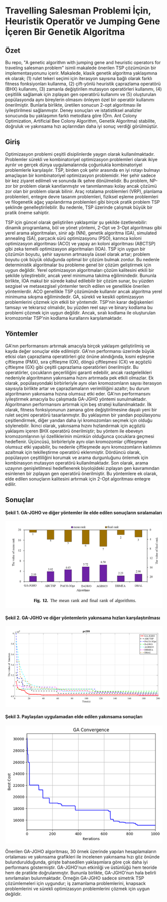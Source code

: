 <h1>Travelling Salesman Problemi İçin, Heuristik Operatör ve Jumping Gene İçeren Bir Genetik Algoritma</h1>

<h2>Özet</h2>

Bu repo, "A genetic algorithm with jumping gene and heuristic operators for traveling salesman problem" isimli makalede önerilen TSP çözümünün bir implementasyonunu içerir. Makalede, klasik genetik algoritma yaklaşımına ek olarak; (1) rulet tekeri seçimi için iterasyon sayısına bağlı olarak farklı fitness fonksiyonları kullanma, (2) çift-yönlü heuristik çaprazlama operatörü (BHX) kullanımı, (3) zamanla değiştirilen mutasyon operatörleri kullanımı, (4) çeşitlilik sağlamak için zıplayan gen operatörü kullanımı ve (5) oluşturulan popülasyonda aynı bireylerin olmasını önleyen özel bir operatör kullanımı önerilmiştir. Bunlarla birlikte, üretilen sonucun 2-opt algoritması ile iyileştirilmesi sağlanmıştır. Deney sonuçları ve istatistiksel analizler sonucunda bu yaklaşımın farklı metodlara göre (Örn. Ant Colony Optimization, Artificial Bee Colony Algorithm, Genetik Algoritma) stabilite, doğruluk ve yakınsama hızı açılarından daha iyi sonuç verdiği görülmüştür.

<h2>Giriş</h2>

Optimizasyon problemi çeşitli disiplinlerde yaygın olarak kullanılmaktadır. Problemler sürekli ve kombinatoriyel optimizasyon problemleri olarak ikiye ayrılır ve gerçek dünya uygulamalarında çoğunlukla kombinatoriyel problemlerle karşılaşılır. TSP, birden çok şehir arasında en iyi rotayı bulmayı amaçlayan bir kombinatoriyel optimizasyon problemidir. Her şehir sadece bir kez ziyaret edilmeli ve sonunda ilk şehre dönülmelidir. Bu problem, NP-zor bir problem olarak kanıtlanmıştır ve tanımlanması kolay ancak çözümü zor olan bir problem olarak bilinir. Araç rotalama problemleri (VRP), planlama problemleri, entegre devre tasarım problemleri, fiziksel eşleme problemleri ve filogenetik ağaç yapılandırma problemleri gibi birçok pratik problem TSP şeklinde genelleştirilebilir. Bu nedenle, TSP üzerinde çalışmak büyük bir pratik öneme sahiptir. 

TSP için güncel olarak geliştirilen yaklaşımlar şu şekilde özetlenebilir: dinamik programlama, böl ve yönet yöntemi, 2-Opt ve 3-Opt algoritması gibi yerel arama algoritmaları, sinir ağı (NN), genetik algoritma (GA), simulated annealing (SA), parçacık sürü optimizasyonu (PSO), karınca koloni optimizasyon algoritması (ACO) ve yapay arı koloni algoritması (ABCTSP) gibi zeka temelli optimizasyon algoritmaları (IOA). TSP için uygun bir çözümün boyutu, şehir sayısının artmasıyla üssel olarak artar; problem boyutu çok büyük olduğunda optimal bir çözüm bulmak zordur. Bu nedenle deterministik algoritmalar bu probleme genel bir çözüm geliştirmek için uygun değildir. Yerel optimizasyon algoritmaları çözüm kalitesini etkili bir şekilde iyileştirebilir, ancak yerel minimuma takılma eğilimindedir. Bununla birlikte, IOA makul bir sürede kabul edilebilir bir çözüm sunar, bu yüzden sezgisel ve metasezgisel yöntemler tercih edilen ve genellikle önerilen yöntemlerdir. ACO genellikle TSP çözümünde kullanılır ancak algoritma yerel minimuma sıkışma eğilimindedir. GA, sürekli ve kesikli optimizasyon problemlerini çözmek için etkili bir yöntemdir. TSP'nin karar değişkenleri tamsayı ve tekrarsız olmalıdır, bu yüzden reel sayı ve binary kodlama bu problemi çözmek için uygun değildir. Ancak, sıralı kodlama ile oluşturulan kromozomlar TSP'nin kodlama kurallarını karşılamaktadır.

<h2>Yöntemler</h2>

GA'nın performansını artırmak amacıyla birçok yaklaşım geliştirilmiş ve kayda değer sonuçlar elde edilmiştir. GA'nın performansı üzerinde büyük etkisi olan çaprazlama operatörleri göz önüne alındığında, kısmi eşleşme çiftleşme (PMX), sıra çiftleşme (OX), döngü çiftleşmesi (CX) ve açgözlü çiftleşme (GX) gibi çeşitli çaprazlama operatörleri önerilmiştir. Bu operatörler, çocukların geçerliliğini garanti edebilir, ancak rastgelelikleri nedeniyle algoritmanın yakınsama hızını artırmada pek etkili olmazlar. Ek olarak, popülasyondaki birbirleriyle aynı olan kromozomların sayısı iterasyon sayısıyla birlikte artar ve çaprazlamaların verimliliğini azaltır; bu durum algoritmanın yakınsama hızına olumsuz etki eder. 
GA'nın performansını iyileştirmek amacıyla bu çalışmada GA-JGHO yöntemi sunulmaktadır. Algoritmanın performansını artırmak için beş strateji kullanılmaktadır. İlk olarak, fitness fonksiyonunun zamana göre değiştirilmesine dayalı yeni bir rulet seçimi operatörü tasarlanmıştır. Bu yaklaşımın bir yandan popülasyonu çeşitlendirmek, diğer yandan daha iyi kromozomları seçmek için olduğu söylenebilir. İkinci olarak, yakınsama hızını hızlandırmak için açgözlü yaklaşımı içeren BHX operatörü önerilmiştir; bu yöntem ile ebeveyn kromozomlarının iyi özelliklerinin mümkün olduğunca çocuklara geçmesi hedeflenir. Üçüncüsü, birbirleriyle aynı olan kromozomlar çiftleşmeye olumsuz etki yapabilir, bu nedenle çiftleşmede aynı kromozomların katılımını azaltmak için tekilleştirme operatörü eklenmiştir. Dördüncü olarak, popülasyon çeşitliliğini korumak ve arama durgunluğunu önlemek için kombinasyon mutasyon operatörü kullanılmaktadır. Son olarak, arama uzayının genişletilmesi hedeflenerek biyolojideki zıplayan gen kavramından esinlenen bir zıplayan gen operatörü önerilmiştir. Bu yöntemlere ek olarak, elde edilen sonuçların kalitesini artırmak için 2-Opt algoritması entegre edilir.

<h2>Sonuçlar</h2>

<h4>Şekil 1. GA-JGHO ve diğer yöntemler ile elde edilen sonuçların sıralamaları</h4>

![Model](https://github.com/eiaego/jumping-gene-tsp/blob/main/img/makale_rank.png?raw=true)


<h4>Şekil 2. GA-JGHO ve diğer yöntemlerin yakınsama hızları karşılaştırılması</h4>

![Model](https://github.com/eiaego/jumping-gene-tsp/blob/main/img/makale_convergence.png?raw=true)


<h4>Şekil 3. Paylaşılan uygulamadan elde edilen yakınsama sonuçları</h4>

![Model](https://github.com/eiaego/jumping-gene-tsp/blob/main/img/uygulama_convergence.png?raw=true)



Önerilen GA-JGHO algoritması, 30 örnek üzerinde yapılan hesaplamaların ortalaması ve yakınsama grafikleri ile incelenen yakınsama hızı göz önünde bulundurulduğunda, girişte bahsedilen yaklaşımlara göre çok daha iyi performans göstermiştir. GA-JGHO'nun etkinliği ve üstünlüğü hem teoride hem de pratikte doğrulanmıştır. Bununla birlikte, GA-JGHO'nun hala belirli sınırlamaları bulunmaktadır. Örneğin GA-JGHO sadece simetrik TSP çözümlemeleri için uygundur; iş zamanlama problemlerini, knapsack problemlerini ve sürekli optimizasyon problemlerini çözmek için uygun değildir.
